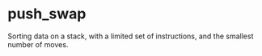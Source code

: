 # push_swap

Sorting data on a stack, with a limited set of instructions, and the smallest number of moves.
